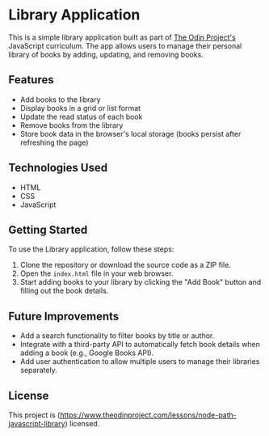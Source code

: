 # Library Application

This is a simple library application built as part of [The Odin Project's](https://www.theodinproject.com/) JavaScript curriculum. The app allows users to manage their personal library of books by adding, updating, and removing books.

## Features

- Add books to the library
- Display books in a grid or list format
- Update the read status of each book
- Remove books from the library
- Store book data in the browser's local storage (books persist after refreshing the page)

## Technologies Used

- HTML
- CSS
- JavaScript

## Getting Started

To use the Library application, follow these steps:

1. Clone the repository or download the source code as a ZIP file.
2. Open the `index.html` file in your web browser.
3. Start adding books to your library by clicking the "Add Book" button and filling out the book details.

## Future Improvements

- Add a search functionality to filter books by title or author.
- Integrate with a third-party API to automatically fetch book details when adding a book (e.g., Google Books API).
- Add user authentication to allow multiple users to manage their libraries separately.

## License

This project is (https://www.theodinproject.com/lessons/node-path-javascript-library) licensed.
